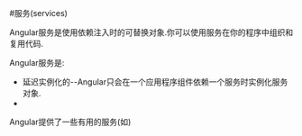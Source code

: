 #服务(services)

Angular服务是使用依赖注入时的可替换对象.你可以使用服务在你的程序中组织和复用代码.

Angular服务是:
* 延迟实例化的--Angular只会在一个应用程序组件依赖一个服务时实例化服务对象.
*
Angular提供了一些有用的服务(如)